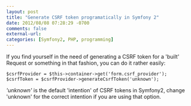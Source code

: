```yaml
---
layout: post
title: "Generate CSRF token programatically in Symfony 2"
date: 2012/08/08 07:28:29 -0700
comments: false
external-url:
categories: [Symfony2, PHP, programming]
---
```



If you find yourself in the need of generating a CSRF token for a 'built' Request 
or something in that fashion, you can do it rather easily:

  

	$csrfProvider = $this->container->get('form.csrf_provider'); $csrfToken = $csrfProvider->generateCsrfToken('unknown'); 
	

_'unknown'_ is the default 'intention' of CSRF tokens in Symfony2, change 'unknown' 
for the correct intention if you are using that option.

 



